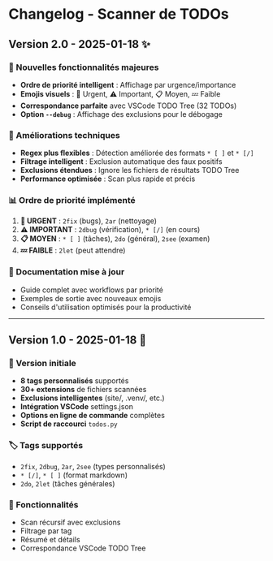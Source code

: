 # Changelog - Scanner de TODOs

## Version 2.0 - 2025-01-18 ✨

### 🎯 Nouvelles fonctionnalités majeures
- **Ordre de priorité intelligent** : Affichage par urgence/importance
- **Emojis visuels** : 🚨 Urgent, ⚠️ Important, 📋 Moyen, 💤 Faible
- **Correspondance parfaite** avec VSCode TODO Tree (32 TODOs)
- **Option `--debug`** : Affichage des exclusions pour le débogage

### 🔧 Améliorations techniques
- **Regex plus flexibles** : Détection améliorée des formats `* [ ]` et `* [/]`
- **Filtrage intelligent** : Exclusion automatique des faux positifs
- **Exclusions étendues** : Ignore les fichiers de résultats TODO Tree
- **Performance optimisée** : Scan plus rapide et précis

### 📊 Ordre de priorité implémenté
1. **🚨 URGENT** : `2fix` (bugs), `2ar` (nettoyage)
2. **⚠️ IMPORTANT** : `2dbug` (vérification), `* [/]` (en cours)
3. **📋 MOYEN** : `* [ ]` (tâches), `2do` (général), `2see` (examen)
4. **💤 FAIBLE** : `2let` (peut attendre)

### 📝 Documentation mise à jour
- Guide complet avec workflows par priorité
- Exemples de sortie avec nouveaux emojis
- Conseils d'utilisation optimisés pour la productivité

---

## Version 1.0 - 2025-01-18 🚀

### 🎉 Version initiale
- **8 tags personnalisés** supportés
- **30+ extensions** de fichiers scannées
- **Exclusions intelligentes** (site/, .venv/, etc.)
- **Intégration VSCode** settings.json
- **Options en ligne de commande** complètes
- **Script de raccourci** `todos.py`

### 🏷️ Tags supportés
- `2fix`, `2dbug`, `2ar`, `2see` (types personnalisés)
- `* [/]`, `* [ ]` (format markdown)
- `2do`, `2let` (tâches générales)

### 🚀 Fonctionnalités
- Scan récursif avec exclusions
- Filtrage par tag
- Résumé et détails
- Correspondance VSCode TODO Tree
